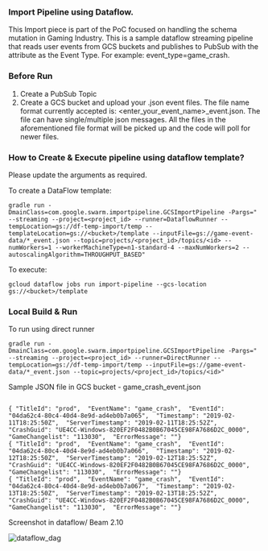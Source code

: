 ### Import Pipeline using Dataflow.

This Import piece is part of the PoC focused on handling the schema mutation in Gaming Industry. This is a sample dataflow streaming pipeline that reads user events from GCS buckets and publishes to PubSub with the attribute as the Event Type. For example: event_type=game_crash.

### Before Run

1. Create a PubSub Topic
2. Create a GCS bucket and upload your .json event files. The file name format currently accepted is: <enter_your_event_name>_event.json. The file can have single/multiple json messages.
All the files in the aforementioned file format will be picked up and the code will poll for newer files.


### How to Create & Execute pipeline using dataflow template?

Please update the arguments as required.

To create a DataFlow template:

```
gradle run -DmainClass=com.google.swarm.importpipeline.GCSImportPipeline -Pargs=" --streaming --project=<project_id> --runner=DataflowRunner --tempLocation=gs://df-temp-import/temp --templateLocation=gs://<bucket>/template --inputFile=gs://game-event-data/*_event.json --topic=projects/<project_id>/topics/<id> --numWorkers=1 --workerMachineType=n1-standard-4 --maxNumWorkers=2 --autoscalingAlgorithm=THROUGHPUT_BASED"

```
To execute:

```
gcloud dataflow jobs run import-pipeline --gcs-location gs://<bucket>/template

```


### Local Build & Run

To run using direct runner

```
gradle run -DmainClass=com.google.swarm.importpipeline.GCSImportPipeline -Pargs=" --streaming --project=<project_id> --runner=DirectRunner --tempLocation=gs://df-temp-import/temp --inputFile=gs://game-event-data/*_event.json --topic=projects/<project_id>/topics/<id>"

```

Sample JSON file in GCS bucket - game_crash_event.json

```

{ "TitleId": "prod",  "EventName": "game_crash",  "EventId": "04da62c4-80c4-40d4-8e9d-ad4eb0b7a065",  "Timestamp": "2019-02-11T18:25:50Z",  "ServerTimestamp": "2019-02-11T18:25:52Z",  "CrashGuid": "UE4CC-Windows-820EF2F0482B0B67045CE98FA7686D2C_0000",  "GameChangelist": "113030",  "ErrorMessage": ""}
{ "TitleId": "prod",  "EventName": "game_crash",  "EventId": "04da62c4-80c4-40d4-8e9d-ad4eb0b7a066",  "Timestamp": "2019-02-12T18:25:50Z",  "ServerTimestamp": "2019-02-12T18:25:52Z",  "CrashGuid": "UE4CC-Windows-820EF2F0482B0B67045CE98FA7686D2C_0000",  "GameChangelist": "113030",  "ErrorMessage": ""}
{ "TitleId": "prod",  "EventName": "game_crash",  "EventId": "04da62c4-80c4-40d4-8e9d-ad4eb0b7a067",  "Timestamp": "2019-02-13T18:25:50Z",  "ServerTimestamp": "2019-02-13T18:25:52Z",  "CrashGuid": "UE4CC-Windows-820EF2F0482B0B67045CE98FA7686D2C_0000",  "GameChangelist": "113030",  "ErrorMessage": ""}

```

Screenshot in dataflow/ Beam 2.10

![dataflow_dag](import_pipeline_screen_shot.jpeg)



``` 

